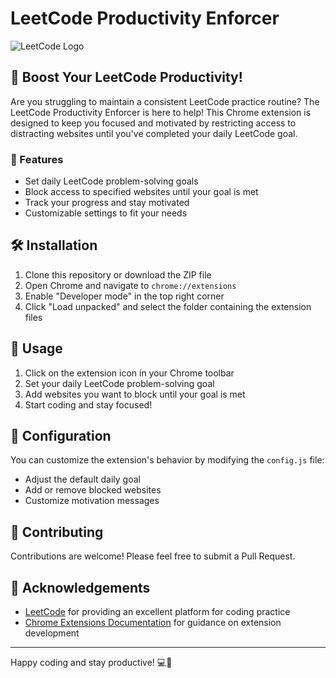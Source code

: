 # LeetCode Productivity Enforcer

![LeetCode Logo](https://assets.leetcode.com/static_assets/public/webpack_bundles/images/logo-dark.e99485d9b.svg)

## 🚀 Boost Your LeetCode Productivity!

Are you struggling to maintain a consistent LeetCode practice routine? The LeetCode Productivity Enforcer is here to help! This Chrome extension is designed to keep you focused and motivated by restricting access to distracting websites until you've completed your daily LeetCode goal.

### 🌟 Features

- Set daily LeetCode problem-solving goals
- Block access to specified websites until your goal is met
- Track your progress and stay motivated
- Customizable settings to fit your needs

## 🛠️ Installation

1. Clone this repository or download the ZIP file
2. Open Chrome and navigate to `chrome://extensions`
3. Enable "Developer mode" in the top right corner
4. Click "Load unpacked" and select the folder containing the extension files

## 🔧 Usage

1. Click on the extension icon in your Chrome toolbar
2. Set your daily LeetCode problem-solving goal
3. Add websites you want to block until your goal is met
4. Start coding and stay focused!

## 📝 Configuration

You can customize the extension's behavior by modifying the `config.js` file:

- Adjust the default daily goal
- Add or remove blocked websites
- Customize motivation messages

## 🤝 Contributing

Contributions are welcome! Please feel free to submit a Pull Request.

## 🙏 Acknowledgements

- [LeetCode](https://leetcode.com/) for providing an excellent platform for coding practice
- [Chrome Extensions Documentation](https://developer.chrome.com/docs/extensions/) for guidance on extension development

---

Happy coding and stay productive! 💻🚀
